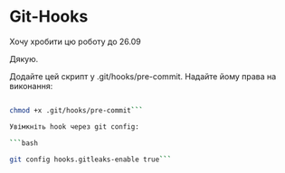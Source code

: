 # Git-Hooks
Хочу хробити цю роботу до 26.09

Дякую.

Додайте цей скрипт у .git/hooks/pre-commit.
Надайте йому права на виконання:

```bash

chmod +x .git/hooks/pre-commit```

Увімкніть hook через git config:

```bash

git config hooks.gitleaks-enable true```
